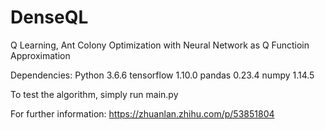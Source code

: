 # DenseQL
Q Learning, Ant Colony Optimization with Neural Network as Q Functioin Approximation

Dependencies:
  Python 3.6.6
  tensorflow 1.10.0
  pandas 0.23.4
  numpy 1.14.5

To test the algorithm, simply run main.py

For further information: https://zhuanlan.zhihu.com/p/53851804
